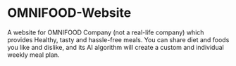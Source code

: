 # OMNIFOOD-Website
A website for OMNIFOOD Company (not a real-life company) which provides Healthy, tasty and hassle-free meals.  You can share diet and foods you like and dislike, and its AI algorithm will create a custom and individual weekly meal plan.

